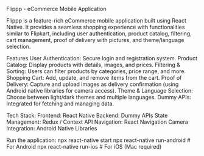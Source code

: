 Flippp - eCommerce Mobile Application

Flippp is a feature-rich eCommerce mobile application built using React Native. It provides a seamless shopping experience with functionalities similar to Flipkart, including user authentication, product catalog, filtering, cart management, proof of delivery with pictures, and theme/language selection.

Features
User Authentication: Secure login and registration system.
Product Catalog: Display products with details, images, and prices.
Filtering & Sorting: Users can filter products by categories, price range, and more.
Shopping Cart: Add, update, and remove items from the cart.
Proof of Delivery: Capture and upload images as delivery confirmation (using Android native libraries for camera access).
Theme & Language Selection: Choose between light/dark themes and multiple languages.
Dummy APIs: Integrated for fetching and managing data.

Tech Stack:
Frontend: React Native
Backend: Dummy APIs
State Management: Redux / Context API
Navigation: React Navigation
Camera Integration: Android Native Libraries


Run the application:
npx react-native start
npx react-native run-android  # For Android
npx react-native run-ios      # For iOS (Mac required)

